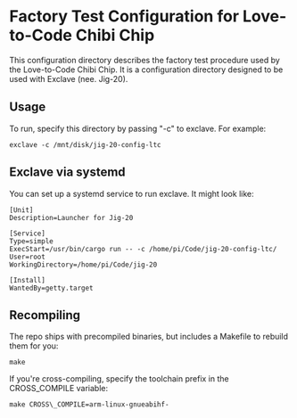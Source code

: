 Factory Test Configuration for Love-to-Code Chibi Chip
======================================================

This configuration directory describes the factory test procedure used
by the Love-to-Code Chibi Chip.  It is a configuration directory designed
to be used with Exclave (nee. Jig-20).

Usage
-----

To run, specify this directory by passing "-c" to exclave.  For example:

    exclave -c /mnt/disk/jig-20-config-ltc

Exclave via systemd
-------------------

You can set up a systemd service to run exclave.  It might look like:

    [Unit]
    Description=Launcher for Jig-20
     
    [Service]
    Type=simple
    ExecStart=/usr/bin/cargo run -- -c /home/pi/Code/jig-20-config-ltc/
    User=root
    WorkingDirectory=/home/pi/Code/jig-20
     
    [Install]
    WantedBy=getty.target

Recompiling
-----------

The repo ships with precompiled binaries, but includes a Makefile to
rebuild them for you:

    make

If you're cross-compiling, specify the toolchain prefix in the CROSS\_COMPILE
variable:

    make CROSS\_COMPILE=arm-linux-gnueabihf-
